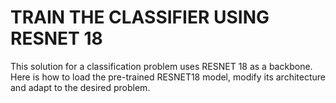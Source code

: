 # TRAIN THE CLASSIFIER USING RESNET 18

This solution for a classification problem uses RESNET 18 as a backbone. <br>
Here is how to load the pre-trained RESNET18 model, modify its architecture and adapt to the desired problem.
